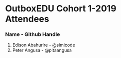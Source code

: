 # OutboxEDU Cohort 1-2019 Attendees
### Name - Github Handle

1. Edison Abahurire - @simicode
2. Peter Angusa - @pitaangusa
